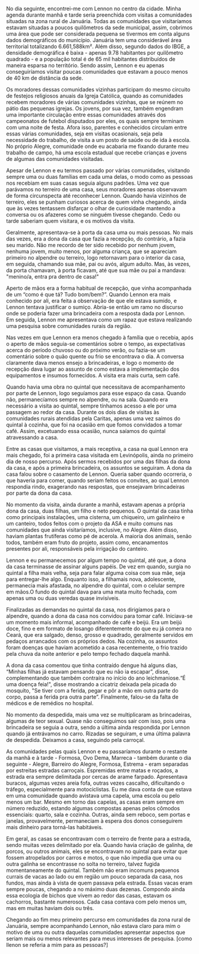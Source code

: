 No dia seguinte, encontrei-me com Lennon no centro da cidade. Minha agenda durante manhã e tarde seria preenchida com visitas a comunidades situadas na zona rural de Januária. Todas as comunidades que visitaríamos estavam situadas a poucos quilômetros da sede municipal, assim, cobrimos uma área que pode ser considerada pequena se tivermos em conta alguns dados demográficos do município. Januária tem uma considerável área territorial totalizando 6.661,588km². Além disso, segundo dados do IBGE, a densidade demográfica é baixa - apenas 9.78 habitantes por quilômetro quadrado -  e a população total é de 65 mil habitantes distribuídos de maneira esparsa no território.
Sendo assim, Lennon e eu apenas conseguiríamos visitar poucas comunidades que estavam a pouco menos de 40 km de distância da sede. 

Os moradores dessas comunidades vizinhas participam do mesmo circuito de festejos religiosos anuais da Igreja Católica, quando as comunidades recebem moradores de várias comunidades vizinhas, que se reúnem no pátio das pequenas igrejas. Os jovens, por sua vez, também engendram uma importante circulação entre essas comunidades através dos campeonatos de futebol disputados por eles, os quais sempre terminam com uma noite de festa. Afora isso, parentes e conhecidos circulam entre essas várias comunidades, seja em visitas ocasionais, seja pela necessidade do trabalho, de visita a um posto de saúde ou de ida à escola. No próprio Alegre, comunidade onde eu acabaria me fixando durante meu trabalho de campo, há uma escola estadual que recebe crianças e jovens de algumas das comunidades visitadas. 

Apesar de Lennon e eu termos passado por várias comunidades, visitando sempre uma ou duas famílias em cada uma delas, o modo como as pessoas nos recebiam em suas casas seguia alguns padrões. Uma vez que parávamos no terreiro de uma casa, seus moradores apenas observavam de forma circunspecta até reconhecer Lennon. Quando havia vizinhos de terreiro, eles se punham curiosos acerca de quem vinha chegando, ainda que às vezes tentassem disfarçar o olhar de curiosidade mantendo a conversa ou os afazeres como se ninguém tivesse chegando. Cedo ou tarde saberiam quem visitara, e os motivos da visita.

Geralmente, apresentava-se à porta da casa uma ou mais pessoas. No mais das vezes, era a dona da casa que fazia a recepção, do contrário, a fazia seu marido. Não me recordo de ter sido recebido por nenhum jovem, nenhuma jovem, muito menos, por alguma criança, que se apareciam primeiro no alpendre ou terreiro, logo retornavam para o interior da casa, em seguida, chamando sua mãe, pai ou avós, algum adulto. Mas, às vezes, da porta chamavam, à porta ficavam, até que sua mãe ou pai a mandava: "menino/a, entra pra dentro de casa!"

Aperto de mãos era a forma habitual de recepção, que vinha acompanhada de um “como é que tá? Tudo bom/bem?”. Quando Lennon era mais conhecido por ali, era feita a observação de que ele estava sumido, e Lennon tentava justificar o sumiço. Abria-se então um ramo no discurso onde se poderia fazer uma brincadeira com a resposta dada por Lennon. Em seguida, Lennon me apresentava como um rapaz que estava realizando uma pesquisa sobre comunidades rurais da região.

Nas vezes em que Lennon era menos chegado à família que o recebia, após o aperto de mãos seguia-se comentários sobre o tempo, as expectativas acerca do período chuvoso ou do próximo verão, ou fazia-se um comentário sobre o quão quente ou frio se encontrava o dia. A conversa claramente dava menos ensejo a brincadeiras, e logo o momento de recepção dava lugar ao assunto de como estava a implementação dos equipamentos e insumos fornecidos. A visita era mais curta, sem café.

Quando havia uma obra no quintal que necessitava de acompanhamento por parte de Lennon, logo seguíamos para esse espaço da casa. Quando não, permanecíamos sempre no alpendre, ou na sala. Quando era necessário a visita ao quintal, sempre tínhamos acesso a ele por uma passagem ao redor da casa. Durante os dois dias de visitas às comunidades rurais atendidas pela Caritas, apenas uma vez saímos do quintal à cozinha, que foi na ocasião em que fomos convidados a tomar café. Assim, excetuando essa ocasião, nunca saíamos do quintal atravessando a casa.

Entre as casas que visitamos, a mais receptiva, a casa na qual Lennon era mais chegado, foi a primeira casa visitada em Levinópolis, ainda no primeiro dia de nosso percurso. Após sermos recebidos por uma das filhas da dona da casa, e após a primeira brincadeira, os assuntos se seguiram. A dona da casa falou sobre o casamento de Lennon. Queria saber quando ocorreria, o que haveria para comer, quando seriam feitos os convites, ao qual Lennon respondia rindo, exagerando nas respostas, que ensejavam brincadeiras por parte da dona da casa.

No momento da visita, ainda durante a manhã, estavam apenas a própria dona da casa, duas filhas, um filho e neto pequenos. O quintal da casa tinha como principais instalações, uma cisterna, um chiqueiro, um galinheiro e um canteiro, todos feitos com o projeto da ASA e muito comuns nas comunidades que ainda visitaríamos, inclusive, no Alegre. Além disso, haviam plantas frutíferas como pé de acerola. A maioria dos animais, senão todos, também eram fruto do projeto, assim como, encanamentos presentes por ali, responsáveis pela irrigação do canteiro.

Lennon e eu permanecemos por algum tempo no quintal, até que, a dona da casa terminasse de assinar alguns papéis. De vez em quando, surgia no quintal a filha mais velha, seja para falar alguma coisa com sua mãe, seja para entregar-lhe algo. Enquanto isso, a filhamais nova, adolescente, permanecia mais afastada, no alpendre do quintal, com o celular sempre em mãos.O fundo do quintal dava para uma mata muito fechada, com apenas uma ou duas veredas quase invisíveis.

Finalizadas as demandas no quintal da casa, nos dirigíamos para o alpendre, quando a dona da casa nos convidou para tomar café. Iniciava-se um momento mais informal, acompanhado de café e beijú. Era um beijú doce, fino e em formato de losango diferentemente do que eu já comera no Ceará, que era salgado, denso, grosso e quadrado, geralmente servidos em pedaços arrancados com os próprios dedos. Na cozinha, os assuntos foram doenças que haviam acometido a casa recentemente, o frio trazido pela chuva da noite anterior e pelo tempo fechado daquela manhã.

A dona da casa comentou que tinha contraído dengue há alguns dias, “Minhas filhas já estavam pensando que eu não ia escapar”, disse, complementando que também contraíra no início do ano leichmaniose.“É uma doença feia!", disse mostrando a cicatriz deixada pela picada do mosquito, "Se tiver com a ferida, pegar e pôr a mão em outra parte do corpo, passa a ferida pra outra parte”. Finalmente, falou-se da falta de médicos e de remédios no hospital.

No momento da despedida, mais uma vez se multiplicaram as brincadeiras, algumas de teor sexual. Quase não conseguimos sair com isso, pois uma brincadeira se seguia a outra, sendo a última ainda respondida por Lennon quando já entrávamos no carro. Rizadas se seguiram, e uma última palavra de despedida. Deixamos a casa, seguindo pela carroçal.

As comunidades pelas quais Lennon e eu passaríamos durante o restante da manhã e à tarde - Formosa, Ovo Dema, Marreca - também durante o dia seguinte - Alegre, Barreiro do Alegre, Formosa, Estrema - eram separadas por estreitas estradas carroçais. Espremidas entre matas e roçados, a estrada era sempre delimitada por cercas de arame farpado. Apresentava buracos, algumas vezes areia fofa, outras vezes cascalho, dificultando o tráfego, especialmente para motociclistas. Eu me dava conta de que estava em uma comunidade quando avistava uma capela, uma escola ou pelo menos um bar. Mesmo em torno das capelas, as casas eram sempre em número reduzido, estando algumas compostas apenas pelos cômodos essenciais: quarto, sala e cozinha. Outras, ainda sem reboco, sem portas e janelas, provavelmente, permaneciam à espera dos donos conseguirem mais dinheiro para torná-las habitáveis.

Em geral, as casas se encontravam com o terreiro de frente para a estrada, sendo muitas vezes delimitado por ela. Quando havia criação de galinha, de porcos, ou outros animais, eles se encontravam no quintal para evitar que fossem atropelados por carros e motos, o que não impedia que uma ou outra galinha se encontrasse no solta no terreiro, talvez fugida momentaneamente do quintal. Também não eram incomuns pequenos currais de vacas ao lado ou em região um pouco separada da casa, nos fundos, mas ainda à vista de quem passava pela estrada. Essas vacas eram sempre poucas, chegando a no máximo duas dezenas. Compondo ainda essa ecologia de bichos que vivem ao redor das casas, estavam os cachorros, bastante numerosos. Cada casa contava com pelo menos um, mas em muitas haviam dois ou três.

Chegando ao fim meu primeiro percurso em comunidades da zona rural de Januária, sempre acompanhando Lennon, não estava claro para mim o motivo de uma ou outra daquelas comunidades apresentar aspectos que seriam mais ou menos relevantes para meus interesses de pesquisa. 
[como llenon se referia a mim para as pessoas?]






